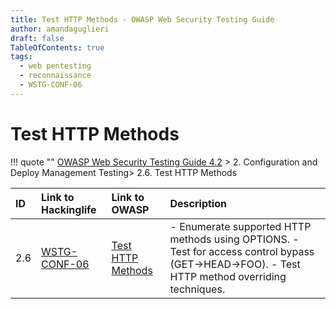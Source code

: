 ```yaml
---
title: Test HTTP Methods - OWASP Web Security Testing Guide 
author: amandaguglieri
draft: false
TableOfContents: true
tags:
  - web pentesting
  - reconnaissance
  - WSTG-CONF-06
---
```




# Test HTTP Methods

!!! quote ""
	[OWASP Web Security Testing Guide 4.2](index.md) > 2. Configuration and Deploy Management Testing> 2.6. Test HTTP Methods

|ID|Link to Hackinglife|Link to OWASP|Description|
|:---|:---|:---|:---|
|2.6|[WSTG-CONF-06](WSTG-CONF-06.md)|[Test HTTP Methods](https://owasp.org/www-project-web-security-testing-guide/latest/4-Web_Application_Security_Testing/02-Configuration_and_Deployment_Management_Testing/06-Test_HTTP_Methods)|- Enumerate supported HTTP methods using OPTIONS. - Test for access control bypass (GET->HEAD->FOO). - Test HTTP method overriding techniques.|

